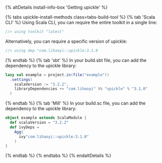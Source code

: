 {% altDetails install-info-box 'Getting upickle' %}

{% tabs upickle-install-methods class=tabs-build-tool %}
{% tab 'Scala CLI' %}
Using Scala CLI, you can require the entire toolkit in a single line:
```scala
//> using toolkit "latest"
```

Alternatively, you can require a specific version of upickle:
```scala
//> using dep "com.lihaoyi::upickle:3.1.0
```
{% endtab %}
{% tab 'sbt' %}
In your build.sbt file, you can add the dependency to the upickle library:
```scala
lazy val example = project.in(file("example"))
  .settings(
    scalaVersion := "3.2.2",
    libraryDependencies += "com.lihaoyi" %% "upickle" % "3.1.0"
  )
```
{% endtab %}
{% tab 'Mill' %}
In your build.sc file, you can add the dependency to the upickle library:
```scala
object example extends ScalaModule {
  def scalaVersion = "3.2.2"
  def ivyDeps =
    Agg(
      ivy"com.lihaoyi::upickle:3.1.0"
    )
}
```
{% endtab %}
{% endtabs %}
{% endaltDetails %}
